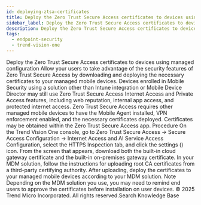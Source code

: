 ```yaml
---
id: deploying-ztsa-certificates
title: Deploy the Zero Trust Secure Access certificates to devices using managed configuration
sidebar_label: Deploy the Zero Trust Secure Access certificates to devices using managed configuration
description: Deploy the Zero Trust Secure Access certificates to devices using managed configuration
tags:
  - endpoint-security
  - trend-vision-one
---
```


 Deploy the Zero Trust Secure Access certificates to devices using managed configuration Allow your users to take advantage of the security features of Zero Trust Secure Access by downloading and deploying the necessary certificates to your managed mobile devices. Devices enrolled in Mobile Security using a solution other than Intune integration or Mobile Device Director may still use Zero Trust Secure Access Internet Access and Private Access features, including web reputation, internal app access, and protected internet access. Zero Trust Secure Access requires other managed mobile devices to have the Mobile Agent installed, VPN enforcement enabled, and the necessary certificates deployed. Certificates may be obtained within the Zero Trust Secure Access app. Procedure On the Trend Vision One console, go to Zero Trust Secure Access → Secure Access Configuration → Internet Access and AI Service Access Configuration, select the HTTPS Inspection tab, and click the settings () icon. From the screen that appears, download both the built-in cloud gateway certificate and the built-in on-premises gateway certificate. In your MDM solution, follow the instructions for uploading root CA certificates from a third-party certifying authority. After uploading, deploy the certificates to your managed mobile devices according to your MDM solution. Note Depending on the MDM solution you use, you may need to remind end users to approve the certificates before installation on user devices. © 2025 Trend Micro Incorporated. All rights reserved.Search Knowledge Base